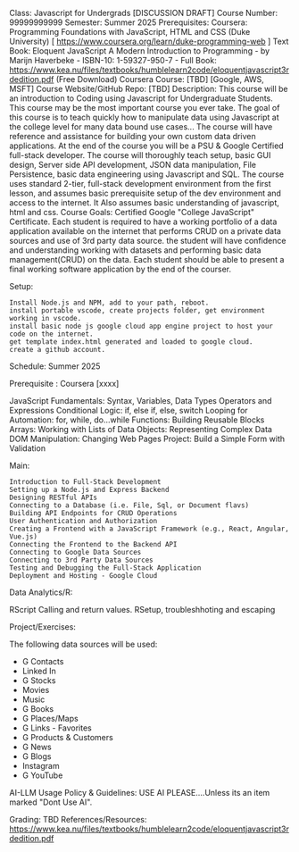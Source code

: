 Class:  Javascript for Undergrads [DISCUSSION DRAFT]
Course Number: 99999999999
Semester: Summer 2025
Prerequisites:  Coursera:  Programming Foundations with JavaScript, HTML and CSS (Duke University) [ https://www.coursera.org/learn/duke-programming-web ]
Text Book: Eloquent JavaScript A Modern Introduction to Programming - by Marijn Haverbeke - ISBN-10: 1-59327-950-7 - Full Book:  https://www.kea.nu/files/textbooks/humblelearn2code/eloquentjavascript3rdedition.pdf (Free Download)
Coursera Course:  [TBD] [Google, AWS, MSFT]
Course Website/GitHub Repo: [TBD]
Description:  This course will be an introduction to Coding using Javascript for Undergraduate Students.  This course may be the most important course you ever take.  The goal of this course is to teach quickly how to manipulate data using Javascript at the college level for many data bound use cases...  The course will have reference and assistance for building your own custom data driven applications.  At the end of the course you will be a PSU & Google Certified full-stack developer. The course will thoroughly teach setup, basic GUI design, Server side API development, JSON data manipulation, File Persistence, basic data engineering using Javascript and SQL.  The course uses standard 2-tier, full-stack development environment from the first lesson, and assumes basic prerequisite setup of the dev environment and access to the internet.  It Also assumes basic understanding of javascript, html and css.
Course Goals: Certified Google "College JavaScript" Certificate.  Each student is required to have a working portfolio of a data application available on the internet that performs CRUD on a private data sources and use of 3rd party data source.  the student will have confidence and understanding working with datasets and performing basic data management(CRUD) on the data.  Each student should be able to present a final working software application by the end of the courser.


Setup:  
```
Install Node.js and NPM, add to your path, reboot.
install portable vscode, create projects folder, get environment working in vscode.
install basic node js google cloud app engine project to host your code on the internet.
get template index.html generated and loaded to google cloud.
create a github account.
```





Schedule: Summer 2025

Prerequisite : Coursera [xxxx]


JavaScript Fundamentals: Syntax, Variables, Data Types
Operators and Expressions
Conditional Logic: if, else if, else, switch
Looping for Automation: for, while, do...while
Functions: Building Reusable Blocks
Arrays: Working with Lists of Data
Objects: Representing Complex Data
DOM Manipulation: Changing Web Pages
Project: Build a Simple Form with Validation


Main:
```
Introduction to Full-Stack Development
Setting up a Node.js and Express Backend
Designing RESTful APIs
Connecting to a Database (i.e. File, Sql, or Document flavs)
Building API Endpoints for CRUD Operations
User Authentication and Authorization
Creating a Frontend with a JavaScript Framework (e.g., React, Angular, Vue.js)
Connecting the Frontend to the Backend API
Connecting to Google Data Sources
Connecting to 3rd Party Data Sources
Testing and Debugging the Full-Stack Application
Deployment and Hosting - Google Cloud
```
Data Analytics/R: 

RScript Calling and return values.
RSetup, troubleshhoting and escaping


Project/Exercises:

The following data sources will be used:
- G Contacts
- Linked In
- G Stocks
- Movies
- Music
- G Books
- G Places/Maps
- G Links - Favorites
- G Products & Customers
- G News
- G Blogs
- Instagram
- G YouTube



AI-LLM Usage Policy & Guidelines:  USE AI PLEASE....Unless its an item marked "Dont Use AI".

Grading: TBD
References/Resources: 
https://www.kea.nu/files/textbooks/humblelearn2code/eloquentjavascript3rdedition.pdf



